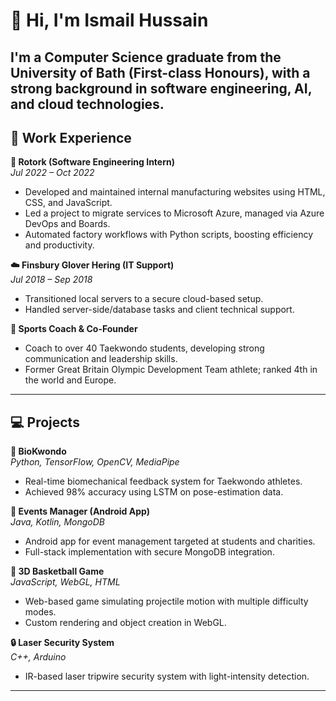 # 👋 Hi, I'm Ismail Hussain

I'm a Computer Science graduate from the University of Bath (First-class Honours), with a strong background in software engineering, AI, and cloud technologies.
---

## 💼 Work Experience

**🔧 Rotork (Software Engineering Intern)**  
*Jul 2022 – Oct 2022*  
- Developed and maintained internal manufacturing websites using HTML, CSS, and JavaScript.  
- Led a project to migrate services to Microsoft Azure, managed via Azure DevOps and Boards.  
- Automated factory workflows with Python scripts, boosting efficiency and productivity.

**☁️ Finsbury Glover Hering (IT Support)**  
*Jul 2018 – Sep 2018*  
- Transitioned local servers to a secure cloud-based setup.  
- Handled server-side/database tasks and client technical support.

**🥋 Sports Coach & Co-Founder**  
- Coach to over 40 Taekwondo students, developing strong communication and leadership skills.  
- Former Great Britain Olympic Development Team athlete; ranked 4th in the world and Europe.

---

## 💻 Projects

**🔬 BioKwondo**  
*Python, TensorFlow, OpenCV, MediaPipe*  
- Real-time biomechanical feedback system for Taekwondo athletes.  
- Achieved 98% accuracy using LSTM on pose-estimation data.

**📱 Events Manager (Android App)**  
*Java, Kotlin, MongoDB*  
- Android app for event management targeted at students and charities.  
- Full-stack implementation with secure MongoDB integration.

**🏀 3D Basketball Game**  
*JavaScript, WebGL, HTML*  
- Web-based game simulating projectile motion with multiple difficulty modes.  
- Custom rendering and object creation in WebGL.

**🔒 Laser Security System**  
*C++, Arduino*  
- IR-based laser tripwire security system with light-intensity detection.

---
